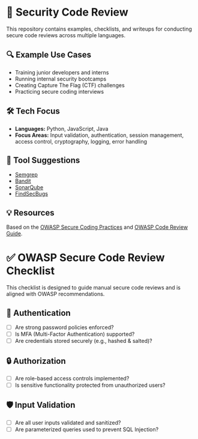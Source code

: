 # 🔐 Security Code Review

This repository contains examples, checklists, and writeups for conducting secure code reviews across multiple languages.

## 🔍 Example Use Cases

- Training junior developers and interns
- Running internal security bootcamps
- Creating Capture The Flag (CTF) challenges
- Practicing secure coding interviews

## 🛠️ Tech Focus

- **Languages:** Python, JavaScript, Java
- **Focus Areas:** Input validation, authentication, session management, access control, cryptography, logging, error handling

## 🧰 Tool Suggestions

- [Semgrep](https://semgrep.dev)
- [Bandit](https://github.com/PyCQA/bandit)
- [SonarQube](https://www.sonarqube.org)
- [FindSecBugs](https://find-sec-bugs.github.io)

## 💡 Resources

Based on the [OWASP Secure Coding Practices](https://owasp.org/www-project-secure-coding-practices-quick-reference-guide/) and [OWASP Code Review Guide](https://owasp.org/www-project-code-review/).

# ✅ OWASP Secure Code Review Checklist

This checklist is designed to guide manual secure code reviews and is aligned with OWASP recommendations.

## 🔐 Authentication

- [ ] Are strong password policies enforced?
- [ ] Is MFA (Multi-Factor Authentication) supported?
- [ ] Are credentials stored securely (e.g., hashed & salted)?

## 🔒 Authorization

- [ ] Are role-based access controls implemented?
- [ ] Is sensitive functionality protected from unauthorized users?

## 🛡️ Input Validation

- [ ] Are all user inputs validated and sanitized?
- [ ] Are parameterized queries used to prevent SQL Injection?
